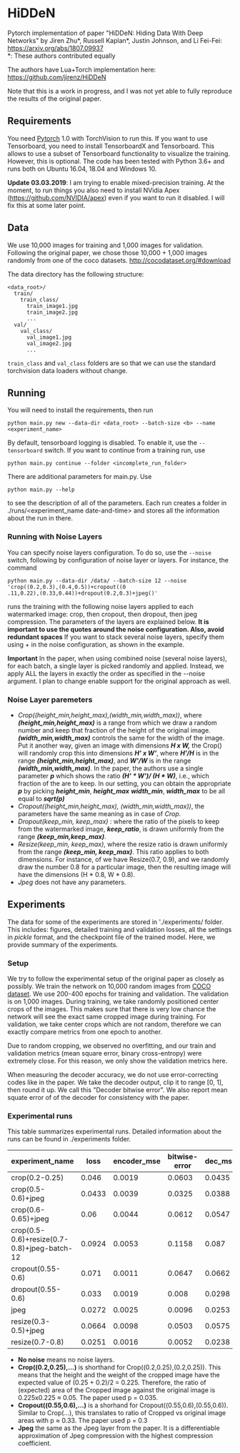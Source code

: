 # HiDDeN
Pytorch implementation of paper "HiDDeN: Hiding Data With Deep Networks" by Jiren Zhu*, Russell Kaplan*, Justin Johnson, and Li Fei-Fei: https://arxiv.org/abs/1807.09937  
*: These authors contributed equally

The authors have Lua+Torch implementation here: https://github.com/jirenz/HiDDeN

Note that this is a work in progress, and I was not yet able to fully reproduce the results of the original paper.

## Requirements

You need [Pytorch](https://pytorch.org/) 1.0 with TorchVision to run this.
If you want to use Tensorboard, you need to install TensorboardX and Tensorboard. This allows to use a subset of Tensorboard functionality to visualize the training. However, this is optional.
The code has been tested with Python 3.6+ and runs both on Ubuntu 16.04, 18.04 and Windows 10.

**Update 03.03.2019**: I am trying to enable mixed-precision training. At the moment, to run things you also need to install NVidia Apex (https://github.com/NVIDIA/apex) even if you want to run it disabled. I will fix this at some later point. 

## Data

We use 10,000 images for training and 1,000 images for validation. Following the original paper, we chose 
those 10,000 + 1,000 images randomly from one of the coco datasets.  http://cocodataset.org/#download

The data directory has the following structure:
```
<data_root>/
  train/
    train_class/
      train_image1.jpg
      train_image2.jpg
      ...
  val/
    val_class/
      val_image1.jpg
      val_image2.jpg
      ...
```

```train_class``` and ```val_class``` folders are so that we can use the standard torchvision data loaders without change.

## Running

You will need to install the requirements, then run 
```
python main.py new --data-dir <data_root> --batch-size <b> --name <experiment_name>
```
By default, tensorboard logging is disabled. To enable it, use the ```--tensorboard``` switch. 
If you want to continue from a training run, use 
```
python main.py continue --folder <incomplete_run_folder>
```
There are additional parameters for main.py. Use
```
python main.py --help
```
to see the description of all of the parameters.
Each run creates a folder in ./runs/<experiment_name date-and-time> and stores all the information about the run in there.


### Running with Noise Layers
You can specify noise layers configuration. To do so, use the ```--noise``` switch, following by configuration of noise layer or layers.
For instance, the command 
```
python main.py --data-dir /data/ --batch-size 12 --noise  'crop((0.2,0.3),(0.4,0.5))+cropout((0
.11,0.22),(0.33,0.44))+dropout(0.2,0.3)+jpeg()'
```
runs the training with the following noise layers applied to each watermarked image: crop, then cropout, then dropout, then jpeg compression. The parameters of the layers are explained below. **It is important to use the quotes around the noise configuration. Also, avoid redundant spaces** If you want to stack several noise layers, specify them using + in the noise configuration, as shown in the example. 

**Important**
In the paper, when using combined noise (several noise layers), for each batch, a single layer is picked randomly and applied. Instead, we apply ALL the layers in exactly the order as specified in the --noise argument. I plan to change enable support for the original approach as well.

### Noise Layer paremeters
* _Crop((height_min,height_max),(width_min,width_max))_, where **_(height_min,height_max)_** is a range from which we draw a random number and keep that fraction of the height of the original image. **_(width_min,width_max)_** controls the same for the width of the image. 
Put it another way, given an image with dimensions **_H x W,_** the Crop() will randomly crop this into dimensions **_H' x W'_**, where **_H'/H_** is in the range **_(height_min,height_max)_**, and **_W'/W_** is in the range **_(width_min,width_max)_**. In the paper, the authors use a single parameter **_p_** which shows the ratio **_(H' * W')/ (H * W)_**, i.e., which fraction of the are to keep. In our setting, you can obtain the appropriate **_p_** by picking **_height_min_**, **_height_max_**  **_width_min_**, **_width_max_** to be all equal to **_sqrt(p)_**
*  _Cropout((height_min,height_max), (width_min,width_max))_, the parameters have the same meaning as in case of _Crop_. 
* _Dropout(keep_min, keep_max)_ : where the ratio of the pixels to keep from the watermarked image, **_keep_ratio_**, is drawn uniformly from the range **_(keep_min,keep_max)_**.
* _Resize(keep_min, keep_max)_, where the resize ratio is drawn uniformly from the range **_(keep_min, keep_max)_**. This ratio applies to both dimensions. For instance, of we have Resize(0.7, 0.9), and we randomly draw the number 0.8 for a particular image, then the resulting image will have the dimensions (H * 0.8, W * 0.8).
* _Jpeg_ does not have any parameters. 


## Experiments
The data for some of the experiments are stored in './experiments/<name of the experiment> folder. This includes: figures, detailed training and validation losses, all the settings in *pickle* format, and the checkpoint file of the trained model. Here, we provide summary of the experiments.

### Setup
We try to follow the experimental setup of the original paper as closely as possibly.
We train the network on 10,000 random images from [COCO dataset](http://cocodataset.org/#home). We use 200-400 epochs for training and validation.
The validation is on 1,000 images. During training, we take randomly positioned center crops of the images. This makes sure that there is very low chance the network will see the exact same cropped image during training. For validation, we take center crops which are not random, therefore we can exactly compare metrics from one epoch to another. 

Due to random cropping, we observed no overfitting, and our train and validation metrics (mean square error, binary cross-entropy) were extremely close. For this reason, we only show the validation metrics here. 

When measuring the decoder accuracy, we do not use error-correcting codes like in the paper. We take the decoder output, clip it to range [0, 1], then round it up. We call this "Decoder bitwise error". We also report mean squate error of of the decoder for consistency with the paper.


### Experimental runs 

This table summarizes experimental runs. Detailed information about the runs can be found in ./experiments folder.

|experiment_name | loss | encoder_mse | bitwise-error | dec_mse | epoch |
|----------------------------|----------------|----------------|------------------------|-------------|----------------|
|crop(0.2-0.25) | 0.046 | 0.0019 | 0.0603 | 0.0435 | 300 |
|crop(0.5-0.6)+jpeg | 0.0433 | 0.0039 | 0.0325 | 0.0388 | 300 |
|crop(0.6-0.65)+jpeg | 0.06 | 0.0044 | 0.0612 | 0.0547 | 300 |
|crop(0.5-0.6)+resize(0.7-0.8)+jpeg-batch-12 | 0.0924 | 0.0053 | 0.1158 | 0.087 | 400 |
|cropout(0.55-0.6) | 0.071 | 0.0011 | 0.0647 | 0.0662 | 300 |
|dropout(0.55-0.6) | 0.033 | 0.0019 | 0.008 | 0.0298 | 300 |
|jpeg | 0.0272 | 0.0025 | 0.0096 | 0.0253 | 300 | 
|resize(0.3-0.5)+jpeg | 0.0664 | 0.0098 | 0.0503 | 0.0575 | 400 | 
|resize(0.7-0.8) | 0.0251 | 0.0016 | 0.0052 | 0.0238 | 300 | 


* **No noise** means no noise layers.
* **Crop((0.2,0.25),...)** is shorthand for Crop((0.2,0.25),(0.2,0.25)). This means that the height and the weight of the cropped image have the expected value of (0.25 + 0.2)/2 = 0.225. Therefore, the ratio of (expected) area of the  Cropped image against the original image is 0.225x0.225 ≈ 0.05. The paper used p = 0.035.
* **Cropout((0.55,0.6),...)** is a shorhand for Cropout((0.55,0.6),(0.55,0.6)). Similar to Crop(...), this translates to ratio of Cropped vs original image areas with p ≈ 0.33. The paper used p = 0.3
* **Jpeg** the same as the Jpeg layer from the paper. It is a differentiable approximation of Jpeg compression with the highest compression coefficient.


